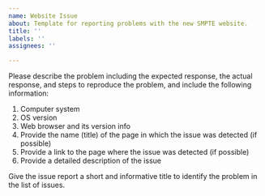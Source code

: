 ```yaml
---
name: Website Issue
about: Template for reporting problems with the new SMPTE website.
title: ''
labels: ''
assignees: ''

---
```


Please describe the problem including the expected response, the actual response, and steps to reproduce the problem, and include the following information:

1. Computer system
2. OS version
3. Web browser and its version info
4. Provide the name (title) of the page in which the issue was detected (if possible)
5. Provide a link to the page where the issue was detected (if possible)
6. Provide a detailed description of the issue

Give the issue report a short and informative title to identify the problem in the list of issues.
